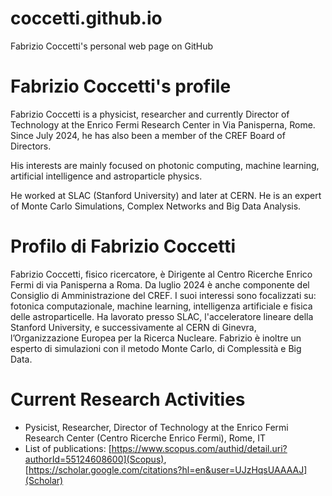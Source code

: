 # coccetti.github.io
Fabrizio Coccetti's personal web page on GitHub

# Fabrizio Coccetti's profile
Fabrizio Coccetti is a physicist, researcher and currently Director of Technology at the Enrico Fermi Research Center in Via Panisperna, Rome.
Since July 2024, he has also been a member of the CREF Board of Directors.

His interests are mainly focused on photonic computing, machine learning, artificial intelligence and astroparticle physics.

He worked at SLAC (Stanford University) and later at CERN. He is an expert of Monte Carlo Simulations, Complex Networks and Big Data Analysis.

# Profilo di Fabrizio Coccetti
Fabrizio Coccetti, fisico ricercatore, è Dirigente al Centro Ricerche Enrico Fermi di via Panisperna a Roma. Da luglio 2024 è anche componente del Consiglio di Amministrazione del CREF. I suoi interessi sono focalizzati su: fotonica computazionale, machine learning, intelligenza artificiale e fisica delle astroparticelle. Ha lavorato presso SLAC, l'acceleratore lineare della Stanford University, e successivamente al CERN di Ginevra, l’Organizzazione Europea per la Ricerca Nucleare. Fabrizio è inoltre un esperto di simulazioni con il metodo Monte Carlo, di Complessità e Big Data.

# Current Research Activities
- Pysicist, Researcher, Director of Technology at the Enrico Fermi Research Center (Centro Ricerche Enrico Fermi), Rome, IT
- List of publications: [https://www.scopus.com/authid/detail.uri?authorId=55124608600](Scopus), [https://scholar.google.com/citations?hl=en&user=UJzHqsUAAAAJ](Scholar)
